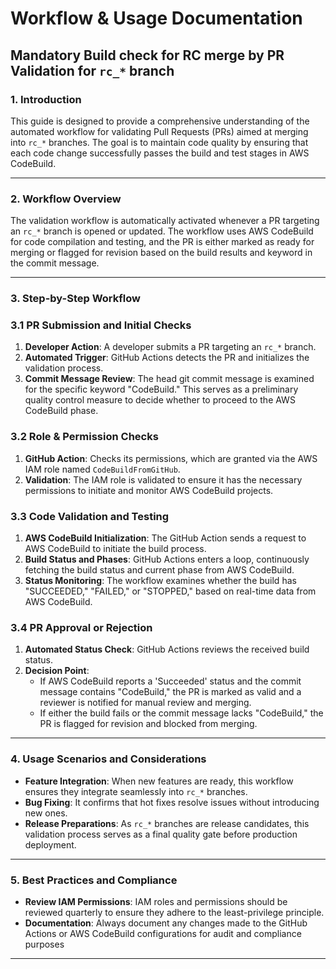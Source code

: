 
# Workflow & Usage Documentation

## **Mandatory Build check for RC merge by** PR Validation for `rc_*` branch

### 1. Introduction

This guide is designed to provide a comprehensive understanding of the automated workflow for validating Pull Requests (PRs) aimed at merging into `rc_*` branches. The goal is to maintain code quality by ensuring that each code change successfully passes the build and test stages in AWS CodeBuild.

---

### 2. Workflow Overview

The validation workflow is automatically activated whenever a PR targeting an `rc_*` branch is opened or updated. The workflow uses AWS CodeBuild for code compilation and testing, and the PR is either marked as ready for merging or flagged for revision based on the build results and keyword in the commit message.

---

### 3. Step-by-Step Workflow

### 3.1 PR Submission and Initial Checks

1. **Developer Action**: A developer submits a PR targeting an `rc_*` branch.
2. **Automated Trigger**: GitHub Actions detects the PR and initializes the validation process.
3. **Commit Message Review**: The head git commit message is examined for the specific keyword "CodeBuild." This serves as a preliminary quality control measure to decide whether to proceed to the AWS CodeBuild phase.

### 3.2 Role & Permission Checks

1. **GitHub Action**: Checks its permissions, which are granted via the AWS IAM role named `CodeBuildFromGitHub`.
2. **Validation**: The IAM role is validated to ensure it has the necessary permissions to initiate and monitor AWS CodeBuild projects.

### 3.3 Code Validation and Testing

1. **AWS CodeBuild Initialization**: The GitHub Action sends a request to AWS CodeBuild to initiate the build process.
2. **Build Status and Phases**: GitHub Actions enters a loop, continuously fetching the build status and current phase from AWS CodeBuild.
3. **Status Monitoring**: The workflow examines whether the build has "SUCCEEDED," "FAILED," or "STOPPED," based on real-time data from AWS CodeBuild.

### 3.4 PR Approval or Rejection

1. **Automated Status Check**: GitHub Actions reviews the received build status.
2. **Decision Point**:
    - If AWS CodeBuild reports a 'Succeeded' status and the commit message contains "CodeBuild," the PR is marked as valid and a reviewer is notified for manual review and merging.
    - If either the build fails or the commit message lacks "CodeBuild," the PR is flagged for revision and blocked from merging.

---

### 4. Usage Scenarios and Considerations

- **Feature Integration**: When new features are ready, this workflow ensures they integrate seamlessly into `rc_*` branches.
- **Bug Fixing**: It confirms that hot fixes resolve issues without introducing new ones.
- **Release Preparations**: As `rc_*` branches are release candidates, this validation process serves as a final quality gate before production deployment.

---

### 5. Best Practices and Compliance

- **Review IAM Permissions**: IAM roles and permissions should be reviewed quarterly to ensure they adhere to the least-privilege principle.
- **Documentation**: Always document any changes made to the GitHub Actions or AWS CodeBuild configurations for audit and compliance purposes

---